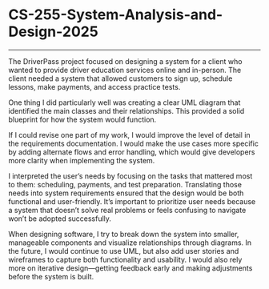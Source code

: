 # CS-255-System-Analysis-and-Design-2025

---

The DriverPass project focused on designing a system for a client who wanted to provide driver education services online and in-person. The client needed a system that allowed customers to sign up, schedule lessons, make payments, and access practice tests.

One thing I did particularly well was creating a clear UML diagram that identified the main classes and their relationships. This provided a solid blueprint for how the system would function.

If I could revise one part of my work, I would improve the level of detail in the requirements documentation. I would make the use cases more specific by adding alternate flows and error handling, which would give developers more clarity when implementing the system.

I interpreted the user’s needs by focusing on the tasks that mattered most to them: scheduling, payments, and test preparation. Translating those needs into system requirements ensured that the design would be both functional and user-friendly. It’s important to prioritize user needs because a system that doesn’t solve real problems or feels confusing to navigate won’t be adopted successfully.

When designing software, I try to break down the system into smaller, manageable components and visualize relationships through diagrams. In the future, I would continue to use UML, but also add user stories and wireframes to capture both functionality and usability. I would also rely more on iterative design—getting feedback early and making adjustments before the system is built.
